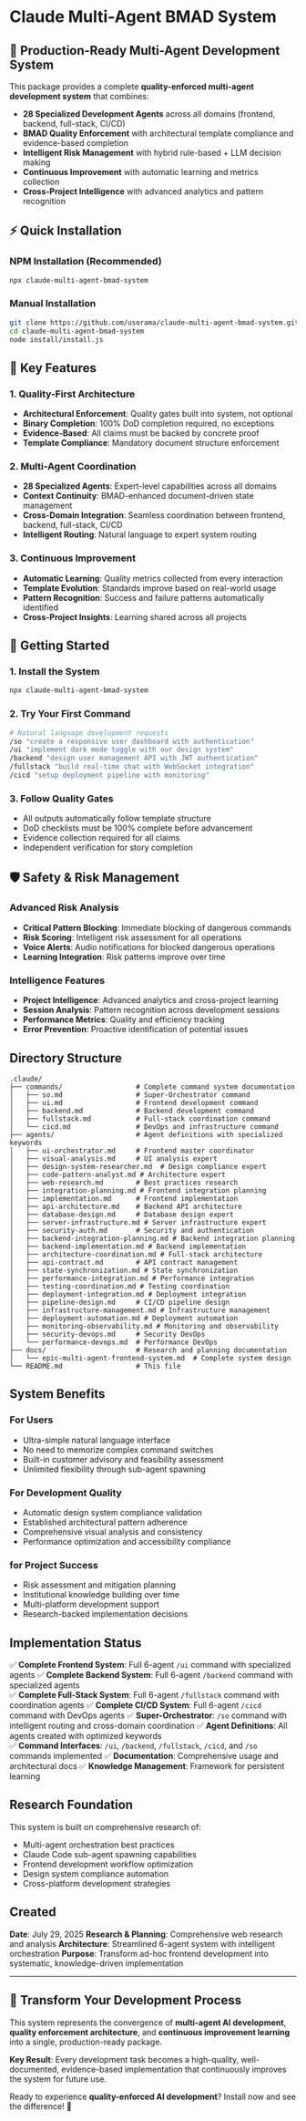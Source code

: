 # Claude Multi-Agent BMAD System

## 🚀 Production-Ready Multi-Agent Development System

This package provides a complete **quality-enforced multi-agent development system** that combines:

- **28 Specialized Development Agents** across all domains (frontend, backend, full-stack, CI/CD)
- **BMAD Quality Enforcement** with architectural template compliance and evidence-based completion
- **Intelligent Risk Management** with hybrid rule-based + LLM decision making
- **Continuous Improvement** with automatic learning and metrics collection
- **Cross-Project Intelligence** with advanced analytics and pattern recognition

## ⚡ Quick Installation

### NPM Installation (Recommended)
```bash
npx claude-multi-agent-bmad-system
```

### Manual Installation
```bash
git clone https://github.com/usorama/claude-multi-agent-bmad-system.git
cd claude-multi-agent-bmad-system
node install/install.js
```

## 🎯 Key Features

### 1. **Quality-First Architecture**
- **Architectural Enforcement**: Quality gates built into system, not optional
- **Binary Completion**: 100% DoD completion required, no exceptions
- **Evidence-Based**: All claims must be backed by concrete proof
- **Template Compliance**: Mandatory document structure enforcement

### 2. **Multi-Agent Coordination**
- **28 Specialized Agents**: Expert-level capabilities across all domains
- **Context Continuity**: BMAD-enhanced document-driven state management
- **Cross-Domain Integration**: Seamless coordination between frontend, backend, full-stack, CI/CD
- **Intelligent Routing**: Natural language to expert system routing

### 3. **Continuous Improvement**
- **Automatic Learning**: Quality metrics collected from every interaction
- **Template Evolution**: Standards improve based on real-world usage
- **Pattern Recognition**: Success and failure patterns automatically identified
- **Cross-Project Insights**: Learning shared across all projects

## 🚀 Getting Started

### 1. Install the System
```bash
npx claude-multi-agent-bmad-system
```

### 2. Try Your First Command
```bash
# Natural language development requests
/so "create a responsive user dashboard with authentication"
/ui "implement dark mode toggle with our design system"
/backend "design user management API with JWT authentication"
/fullstack "build real-time chat with WebSocket integration"
/cicd "setup deployment pipeline with monitoring"
```

### 3. Follow Quality Gates
- All outputs automatically follow template structure
- DoD checklists must be 100% complete before advancement
- Evidence collection required for all claims
- Independent verification for story completion

## 🛡️ Safety & Risk Management

### Advanced Risk Analysis
- **Critical Pattern Blocking**: Immediate blocking of dangerous commands
- **Risk Scoring**: Intelligent risk assessment for all operations
- **Voice Alerts**: Audio notifications for blocked dangerous operations
- **Learning Integration**: Risk patterns improve over time

### Intelligence Features
- **Project Intelligence**: Advanced analytics and cross-project learning
- **Session Analysis**: Pattern recognition across development sessions
- **Performance Metrics**: Quality and efficiency tracking
- **Error Prevention**: Proactive identification of potential issues

## Directory Structure

```
.claude/
├── commands/                  # Complete command system documentation
│   ├── so.md                  # Super-Orchestrator command
│   ├── ui.md                  # Frontend development command
│   ├── backend.md             # Backend development command
│   ├── fullstack.md           # Full-stack coordination command
│   └── cicd.md                # DevOps and infrastructure command
├── agents/                    # Agent definitions with specialized keywords
│   ├── ui-orchestrator.md     # Frontend master coordinator
│   ├── visual-analysis.md     # UI analysis expert
│   ├── design-system-researcher.md  # Design compliance expert
│   ├── code-pattern-analyst.md # Architecture expert
│   ├── web-research.md        # Best practices research
│   ├── integration-planning.md # Frontend integration planning
│   ├── implementation.md      # Frontend implementation
│   ├── api-architecture.md    # Backend API architecture
│   ├── database-design.md     # Database design expert
│   ├── server-infrastructure.md # Server infrastructure expert
│   ├── security-auth.md       # Security and authentication
│   ├── backend-integration-planning.md # Backend integration planning
│   ├── backend-implementation.md # Backend implementation
│   ├── architecture-coordination.md # Full-stack architecture
│   ├── api-contract.md        # API contract management
│   ├── state-synchronization.md # State synchronization
│   ├── performance-integration.md # Performance integration
│   ├── testing-coordination.md # Testing coordination
│   ├── deployment-integration.md # Deployment integration
│   ├── pipeline-design.md     # CI/CD pipeline design
│   ├── infrastructure-management.md # Infrastructure management
│   ├── deployment-automation.md # Deployment automation
│   ├── monitoring-observability.md # Monitoring and observability
│   ├── security-devops.md     # Security DevOps
│   └── performance-devops.md  # Performance DevOps
├── docs/                      # Research and planning documentation
│   └── epic-multi-agent-frontend-system.md  # Complete system design
└── README.md                  # This file
```

## System Benefits

### For Users
- Ultra-simple natural language interface
- No need to memorize complex command switches
- Built-in customer advisory and feasibility assessment
- Unlimited flexibility through sub-agent spawning

### For Development Quality  
- Automatic design system compliance validation
- Established architectural pattern adherence
- Comprehensive visual analysis and consistency
- Performance optimization and accessibility compliance

### for Project Success
- Risk assessment and mitigation planning
- Institutional knowledge building over time
- Multi-platform development support
- Research-backed implementation decisions

## Implementation Status

✅ **Complete Frontend System**: Full 6-agent `/ui` command with specialized agents
✅ **Complete Backend System**: Full 6-agent `/backend` command with specialized agents  
✅ **Complete Full-Stack System**: Full 6-agent `/fullstack` command with coordination agents
✅ **Complete CI/CD System**: Full 6-agent `/cicd` command with DevOps agents
✅ **Super-Orchestrator**: `/so` command with intelligent routing and cross-domain coordination
✅ **Agent Definitions**: All agents created with optimized keywords  
✅ **Command Interfaces**: `/ui`, `/backend`, `/fullstack`, `/cicd`, and `/so` commands implemented
✅ **Documentation**: Comprehensive usage and architectural docs
✅ **Knowledge Management**: Framework for persistent learning

## Research Foundation

This system is built on comprehensive research of:
- Multi-agent orchestration best practices
- Claude Code sub-agent spawning capabilities  
- Frontend development workflow optimization
- Design system compliance automation
- Cross-platform development strategies

## Created

**Date**: July 29, 2025
**Research & Planning**: Comprehensive web research and analysis
**Architecture**: Streamlined 6-agent system with intelligent orchestration
**Purpose**: Transform ad-hoc frontend development into systematic, knowledge-driven implementation

---

## 🎉 Transform Your Development Process

This system represents the convergence of **multi-agent AI development**, **quality enforcement architecture**, and **continuous improvement learning** into a single, production-ready package.

**Key Result**: Every development task becomes a high-quality, well-documented, evidence-based implementation that continuously improves the system for future use.

Ready to experience **quality-enforced AI development**? Install now and see the difference! 🚀